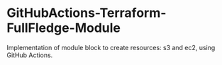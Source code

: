 # GitHubActions-Terraform-FullFledge-Module
Implementation of module block to create resources: s3 and ec2, using GitHub Actions.
